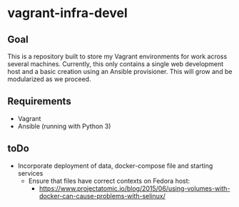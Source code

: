 # vagrant-infra-devel

## Goal

This is a repository built to store my Vagrant environments for work across several machines. Currently, this only contains a single web development host and a basic creation using an Ansible provisioner. This will grow and be modularized as we proceed. 

## Requirements

- Vagrant
- Ansible (running with Python 3)

## toDo

- Incorporate deployment of data, docker-compose file and starting services
    - Ensure that files have correct contexts on Fedora host:
        - https://www.projectatomic.io/blog/2015/06/using-volumes-with-docker-can-cause-problems-with-selinux/